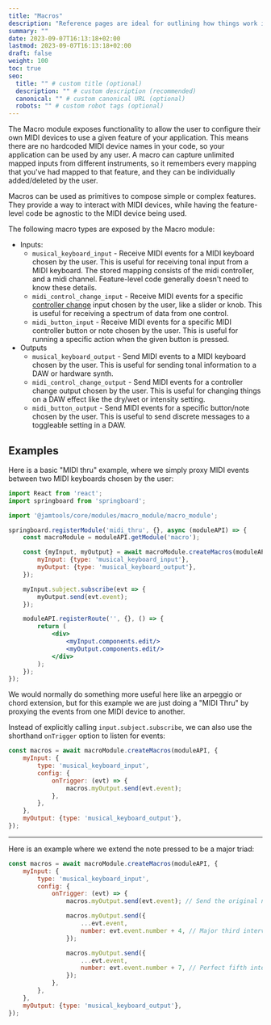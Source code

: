 ```yaml
---
title: "Macros"
description: "Reference pages are ideal for outlining how things work in terse and clear terms."
summary: ""
date: 2023-09-07T16:13:18+02:00
lastmod: 2023-09-07T16:13:18+02:00
draft: false
weight: 100
toc: true
seo:
  title: "" # custom title (optional)
  description: "" # custom description (recommended)
  canonical: "" # custom canonical URL (optional)
  robots: "" # custom robot tags (optional)
---
```


The Macro module exposes functionality to allow the user to configure their own MIDI devices to use a given feature of your application. This means there are no hardcoded MIDI device names in your code, so your application can be used by any user. A macro can capture unlimited mapped inputs from different instruments, so it remembers every mapping that you've had mapped to that feature, and they can be individually added/deleted by the user.

Macros can be used as primitives to compose simple or complex features. They provide a way to interact with MIDI devices, while having the feature-level code be agnostic to the MIDI device being used.

The following macro types are exposed by the Macro module:

- Inputs:
    - `musical_keyboard_input` - Receive MIDI events for a MIDI keyboard chosen by the user. This is useful for receiving tonal input from a MIDI keyboard. The stored mapping consists of the midi controller, and a midi channel. Feature-level code generally doesn't need to know these details.
    - `midi_control_change_input` - Receive MIDI events for a specific [controller change](https://cmtext.indiana.edu/MIDI/chapter3_controller_change.php) input chosen by the user, like a slider or knob. This is useful for receiving a spectrum of data from one control.
    - `midi_button_input` - Receive MIDI events for a specific MIDI controller button or note chosen by the user. This is useful for running a specific action when the given button is pressed.
- Outputs
    - `musical_keyboard_output` - Send MIDI events to a MIDI keyboard chosen by the user. This is useful for sending tonal information to a DAW or hardware synth.
    - `midi_control_change_output` - Send MIDI events for a controller change output chosen by the user. This is useful for changing things on a DAW effect like the dry/wet or intensity setting.
    - `midi_button_output` - Send MIDI events for a specific button/note chosen by the user. This is useful to send discrete messages to a toggleable setting in a DAW.

## Examples

Here is a basic "MIDI thru" example, where we simply proxy MIDI events between two MIDI keyboards chosen by the user:

```jsx
import React from 'react';
import springboard from 'springboard';

import '@jamtools/core/modules/macro_module/macro_module';

springboard.registerModule('midi_thru', {}, async (moduleAPI) => {
    const macroModule = moduleAPI.getModule('macro');

    const {myInput, myOutput} = await macroModule.createMacros(moduleAPI, {
        myInput: {type: 'musical_keyboard_input'},
        myOutput: {type: 'musical_keyboard_output'},
    });

    myInput.subject.subscribe(evt => {
        myOutput.send(evt.event);
    });

    moduleAPI.registerRoute('', {}, () => {
        return (
            <div>
                <myInput.components.edit/>
                <myOutput.components.edit/>
            </div>
        );
    });
});
```

We would normally do something more useful here like an arpeggio or chord extension, but for this example we are just doing a "MIDI Thru" by proxying the events from one MIDI device to another.

Instead of explicitly calling `input.subject.subscribe`, we can also use the shorthand `onTrigger` option to listen for events:

```jsx
const macros = await macroModule.createMacros(moduleAPI, {
    myInput: {
        type: 'musical_keyboard_input',
        config: {
            onTrigger: (evt) => {
                macros.myOutput.send(evt.event);
            },
        },
    },
    myOutput: {type: 'musical_keyboard_output'},
});
```

---

Here is an example where we extend the note pressed to be a major triad:

```jsx
const macros = await macroModule.createMacros(moduleAPI, {
    myInput: {
        type: 'musical_keyboard_input',
        config: {
            onTrigger: (evt) => {
                macros.myOutput.send(evt.event); // Send the original note pressed

                macros.myOutput.send({
                    ...evt.event,
                    number: evt.event.number + 4, // Major third interval
                });

                macros.myOutput.send({
                    ...evt.event,
                    number: evt.event.number + 7, // Perfect fifth interval
                });
            },
        },
    },
    myOutput: {type: 'musical_keyboard_output'},
});
```
